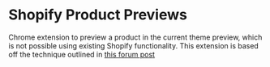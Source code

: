 # Shopify Product Previews

Chrome extension to preview a product in the current theme preview, which is not possible using existing Shopify functionality. This extension is based off the technique outlined in [this forum post](https://community.shopify.com/c/Shopify-Design/Preview-hidden-product-in-unpublished-theme/td-p/542447)
